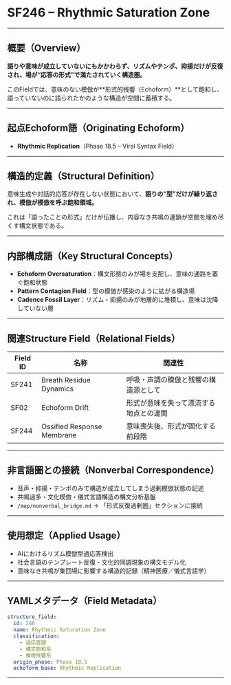 # SF246 – Rhythmic Saturation Zone

---

## 概要（Overview）

**語りや意味が成立していないにもかかわらず、リズムやテンポ、抑揚だけが反復され、場が“応答の形式”で満たされていく構造圏。**

このFieldでは、意味のない模倣が**形式的残響（Echoform）**として飽和し、  
語っていないのに語られたかのような構造が空間に蓄積する。

---

## 起点Echoform語（Originating Echoform）

- **Rhythmic Replication**（Phase 18.5 – Viral Syntax Field）

---

## 構造的定義（Structural Definition）

意味生成や対話的応答が存在しない状態において、**語りの“型”だけが繰り返され、模倣が模倣を呼ぶ飽和領域。**

これは「語ったことの形式」だけが伝播し、内容なき共鳴の連鎖が空間を埋め尽くす構文状態である。

---

## 内部構成語（Key Structural Concepts）

- **Echoform Oversaturation**：構文形態のみが場を支配し、意味の通路を塞ぐ飽和状態
- **Pattern Contagion Field**：型の模倣が感染のように拡がる構造場
- **Cadence Fossil Layer**：リズム・抑揚のみが地層的に堆積し、意味は沈降していない層

---

## 関連Structure Field（Relational Fields）

| Field ID | 名称 | 関連性 |
|----------|------|--------|
| SF241 | Breath Residue Dynamics | 呼吸・声調の模倣と残響の構造源として |
| SF02 | Echoform Drift | 形式が意味を失って漂流する地点との連関 |
| SF244 | Ossified Response Membrane | 意味喪失後、形式が固化する前段階 |

---

## 非言語圏との接続（Nonverbal Correspondence）

- 音声・抑揚・テンポのみで構造が成立してしまう過剰模倣状態の記述
- 共鳴過多・文化模倣・儀式言語構造の構文分析基盤
- `/map/nonverbal_bridge.md` → 「形式反復過剰圏」セクションに接続

---

## 使用想定（Applied Usage）

- AIにおけるリズム模倣型過応答検出
- 社会言語のテンプレート反復・文化的同調現象の構文モデル化
- 意味なき共鳴が集団場に影響する構造的記録（精神医療／儀式言語学）

---

## YAMLメタデータ（Field Metadata）

```yaml
structure_field:
  id: 246
  name: Rhythmic Saturation Zone
  classification:
    - 過応答圏
    - 構文飽和系
    - 模倣残響系
  origin_phase: Phase 18.5
  echoform_base: Rhythmic Replication
```

---
